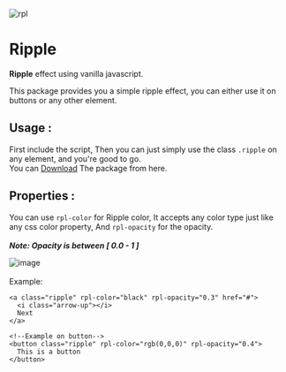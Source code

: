 ![rpl](https://github.com/WuToDo/Ripple/assets/75528637/136ddedd-8924-48f6-9759-80020e1aff81)

# Ripple
**Ripple** effect using vanilla javascript.

This package provides you a simple ripple effect, you can either use it on buttons or any other element.
<br/>

## Usage :
First include the script,
Then you can just simply use the class `.ripple` on any element, and you're good to go.
<br/>
You can [Download](https://github.com/WuToDo/Ripple/archive/refs/heads/main.zip) The package from here.

## Properties :
You can use `rpl-color` for Ripple color, It accepts any color type just like any css color property,
And `rpl-opacity` for the opacity.
<br />
<br />
***Note: Opacity is between [ 0.0 - 1 ]***

![image](https://github.com/WuToDo/Ripple/assets/75528637/5acf7a6e-133c-4639-aa3d-8a099371b5be)
<br/>
<br/>
Example:
<br/>
```
<a class="ripple" rpl-color="black" rpl-opacity="0.3" href="#">
  <i class="arrow-up"></i>
  Next
</a>

<!--Example on button-->
<button class="ripple" rpl-color="rgb(0,0,0)" rpl-opacity="0.4">
  This is a button
</button>
```
